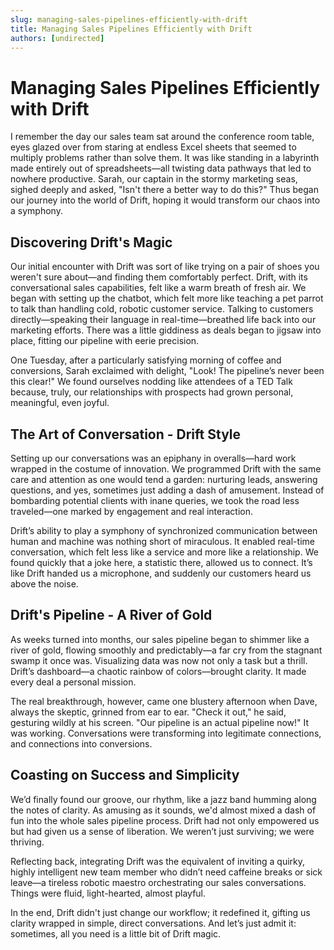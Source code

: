```yaml
---
slug: managing-sales-pipelines-efficiently-with-drift
title: Managing Sales Pipelines Efficiently with Drift
authors: [undirected]
---
```


# Managing Sales Pipelines Efficiently with Drift

I remember the day our sales team sat around the conference room table, eyes glazed over from staring at endless Excel sheets that seemed to multiply problems rather than solve them. It was like standing in a labyrinth made entirely out of spreadsheets—all twisting data pathways that led to nowhere productive. Sarah, our captain in the stormy marketing seas, sighed deeply and asked, "Isn't there a better way to do this?" Thus began our journey into the world of Drift, hoping it would transform our chaos into a symphony.

## Discovering Drift's Magic

Our initial encounter with Drift was sort of like trying on a pair of shoes you weren't sure about—and finding them comfortably perfect. Drift, with its conversational sales capabilities, felt like a warm breath of fresh air. We began with setting up the chatbot, which felt more like teaching a pet parrot to talk than handling cold, robotic customer service. Talking to customers directly—speaking their language in real-time—breathed life back into our marketing efforts. There was a little giddiness as deals began to jigsaw into place, fitting our pipeline with eerie precision. 

One Tuesday, after a particularly satisfying morning of coffee and conversions, Sarah exclaimed with delight, "Look! The pipeline’s never been this clear!" We found ourselves nodding like attendees of a TED Talk because, truly, our relationships with prospects had grown personal, meaningful, even joyful.

## The Art of Conversation - Drift Style

Setting up our conversations was an epiphany in overalls—hard work wrapped in the costume of innovation. We programmed Drift with the same care and attention as one would tend a garden: nurturing leads, answering questions, and yes, sometimes just adding a dash of amusement. Instead of bombarding potential clients with inane queries, we took the road less traveled—one marked by engagement and real interaction.

Drift’s ability to play a symphony of synchronized communication between human and machine was nothing short of miraculous. It enabled real-time conversation, which felt less like a service and more like a relationship. We found quickly that a joke here, a statistic there, allowed us to connect. It’s like Drift handed us a microphone, and suddenly our customers heard us above the noise.

## Drift's Pipeline - A River of Gold 

As weeks turned into months, our sales pipeline began to shimmer like a river of gold, flowing smoothly and predictably—a far cry from the stagnant swamp it once was. Visualizing data was now not only a task but a thrill. Drift’s dashboard—a chaotic rainbow of colors—brought clarity. It made every deal a personal mission.

The real breakthrough, however, came one blustery afternoon when Dave, always the skeptic, grinned from ear to ear. "Check it out," he said, gesturing wildly at his screen. "Our pipeline is an actual pipeline now!" It was working. Conversations were transforming into legitimate connections, and connections into conversions. 

## Coasting on Success and Simplicity

We’d finally found our groove, our rhythm, like a jazz band humming along the notes of clarity. As amusing as it sounds, we'd almost mixed a dash of fun into the whole sales pipeline process. Drift had not only empowered us but had given us a sense of liberation. We weren’t just surviving; we were thriving.

Reflecting back, integrating Drift was the equivalent of inviting a quirky, highly intelligent new team member who didn’t need caffeine breaks or sick leave—a tireless robotic maestro orchestrating our sales conversations. Things were fluid, light-hearted, almost playful.

In the end, Drift didn't just change our workflow; it redefined it, gifting us clarity wrapped in simple, direct conversations. And let’s just admit it: sometimes, all you need is a little bit of Drift magic.